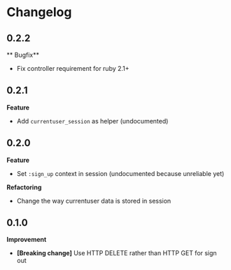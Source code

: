 # Changelog

## 0.2.2 ##

** Bugfix**

* Fix controller requirement for ruby 2.1+

## 0.2.1 ##

**Feature**

* Add `currentuser_session` as helper (undocumented)

## 0.2.0

**Feature**

* Set `:sign_up` context in session (undocumented because unreliable yet)

**Refactoring**

* Change the way currentuser data is stored in session

## 0.1.0

**Improvement**

* **[Breaking change]** Use HTTP DELETE rather than HTTP GET for sign out
